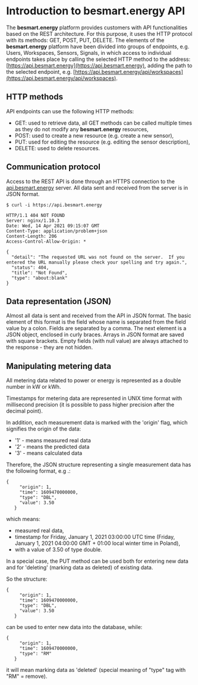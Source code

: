 # Introduction to besmart.energy API

The **besmart.energy** platform provides customers with API functionalities based on the REST architecture. For this purpose, it uses the HTTP protocol with its methods: GET, POST, PUT, DELETE. The elements of the **besmart.energy** platform have been divided into groups of endpoints, e.g. Users, Workspaces, Sensors, Signals, in which access to individual endpoints takes place by calling the selected HTTP method to the address: [https://api.besmart.energy](https://api.besmart.energy), adding the path to the selected endpoint, e.g. [https://api.besmart.energy/api/workspaces](https://api.besmart.energy/api/workspaces).

## HTTP methods
API endpoints can use the following HTTP methods:

- GET: used to retrieve data, all GET methods can be called multiple times as they do not modify any **besmart.energy** resources,
- POST: used to create a new resource (e.g. create a new sensor),
- PUT: used for editing the resource (e.g. editing the sensor description),
- DELETE: used to delete resources.

## Communication protocol

Access to the REST API is done through an HTTPS connection to the [api.besmart.energy](https://api.besmart.energy) server. All data sent and received from the server is in JSON format.

    $ curl -i https://api.besmart.energy
    
    HTTP/1.1 404 NOT FOUND
    Server: nginx/1.10.3
    Date: Wed, 14 Apr 2021 09:15:07 GMT
    Content-Type: application/problem+json
    Content-Length: 206
    Access-Control-Allow-Origin: *
    
    {
      "detail": "The requested URL was not found on the server.  If you entered the URL manually please check your spelling and try again.",
      "status": 404,
      "title": "Not Found",
      "type": "about:blank"
    }

## Data representation (JSON)

Almost all data is sent and received from the API in JSON format. The basic element of this format is the field whose name is separated from the field value by a colon. Fields are separated by a comma. The next element is a JSON object, enclosed in curly braces. Arrays in JSON format are saved with square brackets. Empty fields (with null value) are always attached to the response - they are not hidden.

## Manipulating metering data

All metering data related to power or energy is represented as a double number in kW or kWh.

Timestamps for metering data are represented in UNIX time format with millisecond precision (it is possible to pass higher precision after the decimal point).

In addition, each measurement data is marked with the 'origin' flag, which signifies the origin of the data:
- '1' - means measured real data
- '2' - means the predicted data
- '3' - means calculated data

Therefore, the JSON structure representing a single measurement data has the following format, e.g .:

    {
         "origin": 1,
         "time": 1609470000000,
         "type": "DBL",
         "value": 3.50
       }

which means:
- measured real data,
- timestamp for Friday, January 1, 2021 03\:00\:00 UTC time (Friday, January 1, 2021 04\:00\:00 GMT + 01\:00 local winter time in Poland),
- with a value of 3.50 of type double.

In a special case, the PUT method can be used both for entering new data and for 'deleting' (marking data as deleted) of existing data.

So the structure:

    {
         "origin": 1,
         "time": 1609470000000,
         "type": "DBL",
         "value": 3.50
       }

can be used to enter new data into the database, while:

    {
         "origin": 1,
         "time": 1609470000000,
         "type": "RM"
       }

it will mean marking data as 'deleted' (special meaning of "type" tag with "RM" = remove).
